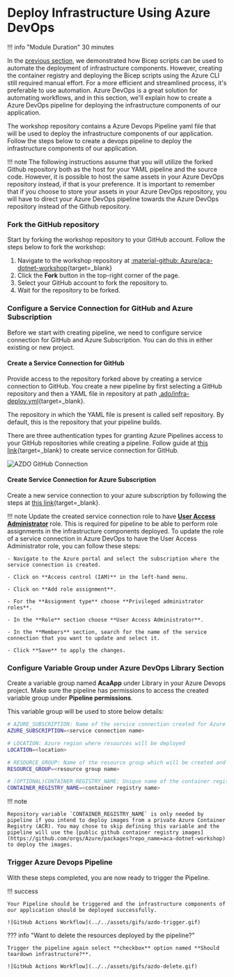 
# Deploy Infrastructure Using Azure DevOps

!!! info "Module Duration"
    30 minutes

In the [previous section](../../aca/06-aca-iac-bicep/iac-bicep.md), we demonstrated how Bicep scripts can be used to automate the deployment of infrastructure components. However, creating the container registry and deploying the Bicep scripts using the Azure CLI still required manual effort. For a more efficient and streamlined process, it's preferable to use automation. Azure DevOps is a great solution for automating workflows, and in this section, we'll explain how to create a Azure DevOps pipeline for deploying the infrastructure components of our application.

The workshop repository contains a Azure Devops Pipeline yaml file that will be used to deploy the infrastructure components of our application. Follow the steps below to create a devops pipeline to deploy the infrastructure components of our application.

!!! note
        The following instructions assume that you will utilize the forked Github repository both as the host for your YAML pipeline and the source code. However, it is possible to host the same assets in your Azure DevOps repository instead, if that is your preference. It is important to remember that if you choose to store your assets in your Azure DevOps repository, you will have to direct your Azure DevOps pipeline towards the Azure DevOps repository instead of the Github repository.

### Fork the GitHub repository

Start by forking the workshop repository to your GitHub account. Follow the steps below to fork the workshop:

1. Navigate to the workshop repository at [:material-github: Azure/aca-dotnet-workshop](https://github.com/Azure/aca-dotnet-workshop){target=_blank}
2. Click the **Fork** button in the top-right corner of the page.
3. Select your GitHub account to fork the repository to.
4. Wait for the repository to be forked.

### Configure a Service Connection for GitHub and Azure Subscription

Before we start with creating pipeline, we need to configure service connection for GitHub and Azure Subscription. You can do this in either existing or new project.

#### Create a Service Connection for GitHub

Provide access to the repository forked above by creating a service connection to GitHub. You create a new pipeline by first selecting a GitHub repository and then a YAML file in repository at path [.ado/infra-deploy.yml](https://raw.githubusercontent.com/Azure/aca-dotnet-workshop/main/.ado/infra-deploy.yml){target=_blank}. 

The repository in which the YAML file is present is called self repository. By default, this is the repository that your pipeline builds.

There are three authentication types for granting Azure Pipelines access to your GitHub repositories while creating 
a pipeline. Follow guide at [this link](https://learn.microsoft.com/en-us/azure/devops/pipelines/repos/github?view=azure-devops&tabs=yaml#access-to-github-repositories){target=_blank}
to create service connection for GitHub.


![AZDO GitHub Connection](../../assets/gifs/azdo-github-connection.gif)

#### Create Service Connection for Azure Subscription

Create a new service connection to your azure subscription by following the steps at [this link](https://docs.microsoft.com/en-us/azure/devops/pipelines/library/service-endpoints?view=azure-devops&tabs=yaml#create-a-service-connection){target=_blank}.

!!! note
    Update the created service connection role to have **[User Access Administrator](https://learn.microsoft.com/en-us/azure/role-based-access-control/built-in-roles#user-access-administrator)** role. This is required for pipeline to be able to perform role assignments in the infrastructure components deployed. To update the role of a service connection in Azure DevOps to have the User Access Administrator role, you can follow these steps:

    - Navigate to the Azure portal and select the subscription where the service connection is created.

    - Click on **Access control (IAM)** in the left-hand menu.

    - Click on **Add role assignment**.

    - For the **Assignment type** choose **Privileged administrator roles**.

    - In the **Role** section choose **User Access Administrator**.

    - In the **Members** section, search for the name of the service connection that you want to update and select it.

    - Click **Save** to apply the changes.

### Configure Variable Group under Azure DevOps Library Section

Create a variable group named **AcaApp** under Library in your Azure Devops project. Make sure the pipeline has permissions to access the created variable group under **Pipeline permissions**.

This variable group will be used to store below details:

```bash
# AZURE_SUBSCRIPTION: Name of the service connection created for Azure Subscription
AZURE_SUBSCRIPTION=<service connection name>

# LOCATION: Azure region where resources will be deployed
LOCATION=<location>

# RESOURCE_GROUP: Name of the resource group which will be created and where the resources will be deployed
RESOURCE_GROUP=<resource group name>

# (OPTIONAL)CONTAINER_REGISTRY_NAME: Unique name of the container registry which will be created and where images will be imported
CONTAINER_REGISTRY_NAME=<container registry name>
```

!!! note

    Repository variable `CONTAINER_REGISTRY_NAME` is only needed by pipeline if you intend to deploy images from a private Azure Container Registry (ACR). You may chose to skip defining this variable and the pipeline will use the [public github container registry images](https://github.com/orgs/Azure/packages?repo_name=aca-dotnet-workshop) to deploy the images.

### Trigger Azure Devops Pipeline

With these steps completed, you are now ready to trigger the Pipeline.

!!! success
    
    Your Pipeline should be triggered and the infrastructure components of our application should be deployed successfully.

    ![GitHub Actions Workflow](../../assets/gifs/azdo-trigger.gif)


??? info "Want to delete the resources deployed by the pipeline?"
    
    Trigger the pipeline again select **checkbox** option named **Should teardown infrastructure?**.

    ![GitHub Actions Workflow](../../assets/gifs/azdo-delete.gif)